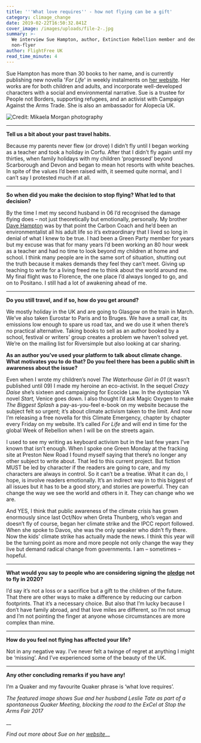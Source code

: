 ```yaml
---
title: '''What love requires'' - how not flying can be a gift'
category: climage_change
date: 2019-02-22T16:50:32.841Z
cover_image: /images/uploads/file-2-.jpg
summary: >-
  We interview Sue Hampton, author, Extinction Rebellion member and dedicated
  non-flyer
author: FlightFree UK
read_time_minute: 4
---
```

Sue Hampton has more than 30 books to her name, and is currently publishing new novella '_For Life_' in weekly instalments on [her website](httpwww.suehamptonauthor.co.uk/category/blog-posts/). Her works are for both children and adults, and incorporate well-developed characters with a social and environmental narrative. Sue is a trustee for People not Borders, supporting refugees, and an activist with Campaign Against the Arms Trade. She is also an ambassador for Alopecia UK.

![](/images/uploads/0debf8_96465fec0ca6493f97a2947690b3cb81_mv2_d_3954_6101_s_4_2.webp "Credit: Mikaela Morgan photography")

- - -

**Tell us a bit about your past travel habits.**

Because my parents never flew (or drove) I didn’t fly until I began working as a teacher and took a holiday in Corfu. After that I didn’t fly again until my thirties, when family holidays with my children ‘progressed’ beyond Scarborough and Devon and began to mean hot resorts with white beaches. In spite of the values I’d been raised with, it seemed quite normal, and I can’t say I protested much if at all.

- - -

**So when did you make the decision to stop flying? What led to that decision?**

By the time I met my second husband in 06 I’d recognised the damage flying does – not just theoretically but emotionally, personally. My brother [Dave Hampton](http://www.carboncoach.com/) was by that point the Carbon Coach and he’d been an environmentalist all his adult life so it’s extraordinary that I lived so long in denial of what I knew to be true. I had been a Green Party member for years but my excuse was that for many years I’d been working an 80 hour week as a teacher and had no time to look beyond my children at home and school. I think many people are in the same sort of situation, shutting out the truth because it makes demands they feel they can’t meet. Giving up teaching to write for a living freed me to think about the world around me. My final flight was to Florence, the one place I’d always longed to go, and on to Positano. I still had a lot of awakening ahead of me. 

- - -

**Do you still travel, and if so, how do you get around?**

We mostly holiday in the UK and are going to Glasgow on the train in March. We’ve also taken Eurostar to Paris and to Bruges. We have a small car, its emissions low enough to spare us road tax, and we do use it when there’s no practical alternative. Taking books to sell as an author booked by a school, festival or writers’ group creates a problem we haven’t solved yet. We’re on the mailing list for Riversimple but also looking at car sharing.

**As an author you’ve used your platform to talk about climate change. What motivates you to do that? Do you feel there has been a public shift in awareness about the issue?**

Even when I wrote my children’s novel _The Waterhouse Girl in 01_ (it wasn’t published until 09) I made my heroine an eco-activist. In the sequel _Crazy Daise_ she’s sixteen and campaigning for Ecocide Law. In the dystopian YA novel _Start,_ Venice goes down. I also thought I’d ask Magic Oxygen to make _The Biggest Splash_ a pay-as-you-feel e-book on my website because the subject felt so urgent; it’s about climate activism taken to the limit. And now I’m releasing a free novella for this Climate Emergency, chapter by chapter every Friday on my website. It’s called _For Life_ and will end in time for the global Week of Rebellion when I will be on the streets again. 

I used to see my writing as keyboard activism but in the last few years I’ve known that isn’t enough. When I spoke one Green Monday at the fracking site at Preston New Road I found myself saying that there’s no longer any other subject to write about. That led to this current project. But fiction MUST be led by character if the readers are going to care, and my characters are always in control. So it can’t be a treatise. What it can do, I hope, is involve readers emotionally. It’s an indirect way in to this biggest of all issues but it has to be a good story, and stories are powerful. They can change the way we see the world and others in it. They can change who we are. 

And YES, I think that public awareness of the climate crisis has grown enormously since last Oct/Nov when Greta Thunberg, who’s vegan and doesn’t fly of course, began her climate strike and the IPCC report followed. When she spoke to Davos, she was the only speaker who didn’t fly there. Now the kids’ climate strike has actually made the news. I think this year will be the turning point as more and more people not only change the way they live but demand radical change from governments. I am – sometimes – hopeful. 

- - -

**What would you say to people who are considering signing the** [**pledge**](https://www.flightfree.co.uk/pledge) **not to fly in 2020?**

I’d say it’s not a loss or a sacrifice but a gift to the children of the future. That there are other ways to make a difference by reducing our carbon footprints. That it’s a necessary choice. But also that I’m lucky because I don’t have family abroad, and that love miles are different, so I’m not smug and I’m not pointing the finger at anyone whose circumstances are more complex than mine.

- - -

**How do you feel not flying has affected your life?**

Not in any negative way. I’ve never felt a twinge of regret at anything I might be ‘missing’. And I’ve experienced some of the beauty of the UK.

- - -

**Any other concluding remarks if you have any!**

I’m a Quaker and my favourite Quaker phrase is ‘what love requires’. 

_The featured image shows Sue and her husband Leslie Tate as part of a spontaneous Quaker Meeting, blocking the road to the ExCel at Stop the Arms Fair 2017_

__

_Find out more about Sue on her_ [_website_](https://www.suehamptonauthor.co.uk/)__
